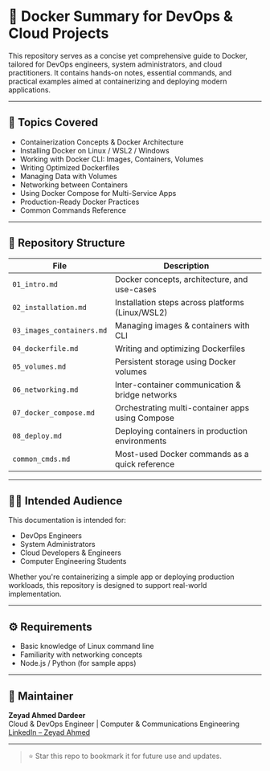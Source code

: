 # 🐳 Docker Summary for DevOps & Cloud Projects

This repository serves as a concise yet comprehensive guide to Docker, tailored for DevOps engineers, system administrators, and cloud practitioners. It contains hands-on notes, essential commands, and practical examples aimed at containerizing and deploying modern applications.

---

## 📘 Topics Covered

- Containerization Concepts & Docker Architecture
- Installing Docker on Linux / WSL2 / Windows
- Working with Docker CLI: Images, Containers, Volumes
- Writing Optimized Dockerfiles
- Managing Data with Volumes
- Networking between Containers
- Using Docker Compose for Multi-Service Apps
- Production-Ready Docker Practices
- Common Commands Reference

---

## 📁 Repository Structure

| File                        | Description                                         |
|-----------------------------|-----------------------------------------------------|
| `01_intro.md`              | Docker concepts, architecture, and use-cases        |
| `02_installation.md`       | Installation steps across platforms (Linux/WSL2)    |
| `03_images_containers.md`  | Managing images & containers with CLI               |
| `04_dockerfile.md`         | Writing and optimizing Dockerfiles                  |
| `05_volumes.md`            | Persistent storage using Docker volumes             |
| `06_networking.md`         | Inter-container communication & bridge networks     |
| `07_docker_compose.md`     | Orchestrating multi-container apps using Compose    |
| `08_deploy.md`             | Deploying containers in production environments     |
| `common_cmds.md`           | Most-used Docker commands as a quick reference      |

---

## 🧑‍💻 Intended Audience

This documentation is intended for:

- DevOps Engineers
- System Administrators
- Cloud Developers & Engineers
- Computer Engineering Students

Whether you're containerizing a simple app or deploying production workloads, this repository is designed to support real-world implementation.

---

## ⚙️ Requirements

- Basic knowledge of Linux command line
- Familiarity with networking concepts
- Node.js / Python (for sample apps)

---

## 📌 Maintainer

**Zeyad Ahmed Dardeer**  
Cloud & DevOps Engineer | Computer & Communications Engineering  
[LinkedIn – Zeyad Ahmed](https://www.linkedin.com/in/zeyad-ahmed-5a9639356)

---

> ⭐ Star this repo to bookmark it for future use and updates.
